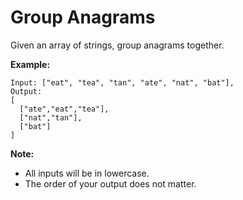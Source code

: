# Group Anagrams

Given an array of strings, group anagrams together.

__Example:__

```pseudo
Input: ["eat", "tea", "tan", "ate", "nat", "bat"],
Output:
[
  ["ate","eat","tea"],
  ["nat","tan"],
  ["bat"]
]
```

__Note:__

- All inputs will be in lowercase.
- The order of your output does not matter.